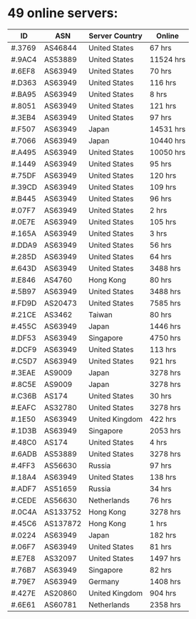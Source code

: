 # 49 online servers:

| ID | ASN | Server Country | Online |
| ------ | ------ | ------ | ------ |
| #.3769 | AS46844 | United States | 67 hrs |
| #.9AC4 | AS53889 | United States | 11524 hrs |
| #.6EF8 | AS63949 | United States | 70 hrs |
| #.D363 | AS63949 | United States | 116 hrs |
| #.BA95 | AS63949 | United States | 8 hrs |
| #.8051 | AS63949 | United States | 121 hrs |
| #.3EB4 | AS63949 | United States | 97 hrs |
| #.F507 | AS63949 | Japan | 14531 hrs |
| #.7066 | AS63949 | Japan | 10440 hrs |
| #.A495 | AS63949 | United States | 10050 hrs |
| #.1449 | AS63949 | United States | 95 hrs |
| #.75DF | AS63949 | United States | 120 hrs |
| #.39CD | AS63949 | United States | 109 hrs |
| #.B445 | AS63949 | United States | 96 hrs |
| #.07F7 | AS63949 | United States | 2 hrs |
| #.0E7E | AS63949 | United States | 105 hrs |
| #.165A | AS63949 | United States | 3 hrs |
| #.DDA9 | AS63949 | United States | 56 hrs |
| #.285D | AS63949 | United States | 64 hrs |
| #.643D | AS63949 | United States | 3488 hrs |
| #.E846 | AS4760 | Hong Kong | 80 hrs |
| #.5B97 | AS63949 | United States | 3488 hrs |
| #.FD9D | AS20473 | United States | 7585 hrs |
| #.21CE | AS3462 | Taiwan | 80 hrs |
| #.455C | AS63949 | Japan | 1446 hrs |
| #.DF53 | AS63949 | Singapore | 4750 hrs |
| #.DCF9 | AS63949 | United States | 113 hrs |
| #.C5D7 | AS63949 | United States | 921 hrs |
| #.3EAE | AS9009 | Japan | 3278 hrs |
| #.8C5E | AS9009 | Japan | 3278 hrs |
| #.C36B | AS174 | United States | 30 hrs |
| #.EAFC | AS32780 | United States | 3278 hrs |
| #.1E50 | AS63949 | United Kingdom | 422 hrs |
| #.1D3B | AS63949 | Singapore | 2053 hrs |
| #.48C0 | AS174 | United States | 4 hrs |
| #.6ADB | AS53889 | United States | 3278 hrs |
| #.4FF3 | AS56630 | Russia | 97 hrs |
| #.18A4 | AS63949 | United States | 138 hrs |
| #.ADF7 | AS51659 | Russia | 34 hrs |
| #.CEDE | AS56630 | Netherlands | 76 hrs |
| #.0C4A | AS133752 | Hong Kong | 3278 hrs |
| #.45C6 | AS137872 | Hong Kong | 1 hrs |
| #.0224 | AS63949 | Japan | 182 hrs |
| #.06F7 | AS63949 | United States | 81 hrs |
| #.E7E8 | AS32097 | United States | 1497 hrs |
| #.76B7 | AS63949 | Singapore | 82 hrs |
| #.79E7 | AS63949 | Germany | 1408 hrs |
| #.427E | AS20860 | United Kingdom | 904 hrs |
| #.6E61 | AS60781 | Netherlands | 2358 hrs |

